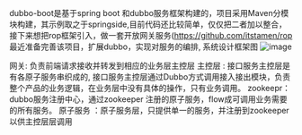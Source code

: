 dubbo-boot是基于spring boot 和dubbo服务框架构建的，项目采用Maven分模块构建，其示例取之于springside,目前代码还比较简单，仅仅把二者加以整合，接下来想把rop框架引入，做一套开放网关服务(https://github.com/itstamen/rop
最近准备完善该项目，扩展dubbo，实现对服务的编排,
系统设计框架图
![image](https://raw.githubusercontent.com/goodluckwgw/dubbo-boot/master/image/%E7%BB%98%E5%9B%BE1.jpg)

网关: 负责前端请求接收并转发到相应的业务层主控层
主控层 : 接口服务主控层是有各原子服务串织成的, 接口服务主控层通过Dubbo方式调用接入接出模块，负责整个产品的业务逻辑，在业务层中没有具体的操作，只有业务调用。
zookeepr： dubbo服务注册中心，通过zookeeper 注册的原子服务，flow成可调用业务需要的所有服务。
原子服务 ：原子服务层，只提供单一的服务，并注册到zookeeper以供主控层层调用




